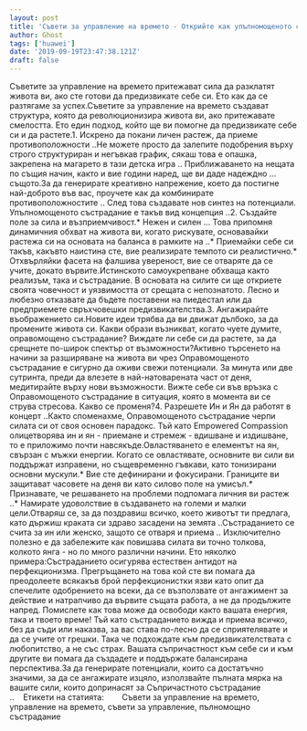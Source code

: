 ```yaml
---
layout: post
title: 'Съвети за управление на времето - Открийте как упълномощеното състрадание всъщност създава нови възможности'
author: Ghost
tags: ['huawei']
date: '2019-09-19T23:47:38.121Z'
draft: false
---
```


Съветите за управление на времето притежават сила да разклатят живота ви, ако сте готови да предизвикате себе си. Ето как да се разтягаме за успех.Съветите за управление на времето създават структура, която да революционизира живота ви, ако притежавате смелостта. Ето един подход, който ще ви помогне да предизвикате себе си и да растете.1. Искрено да покани личен растеж, да приеме противоположности ..Не можете просто да залепите подобрения върху строго структуриран и негъвкав график, сякаш това е опашка, закрепена на магарето в тази детска игра .. Приближаването на нещата по същия начин, както и вие години наред, ще ви даде надеждно ... същото.За да генерирате креативно напрежение, което да постигне най-доброто във вас, проучете как да комбинирате противоположностите .. След това създавате нов синтез на потенциали. Упълномощеното състрадание е такъв вид концепция ..2. Създайте поле за сила и възприемчивост.* Нежен и силен ... Това припомня динамичния обхват на живота ви, когато рискувате, основавайки растежа си на основата на баланса в рамките на ..* Приемайки себе си такъв, какъвто наистина сте, вие реализирате темпото си реалистично.* Отхвърляйки фасета на фалшива увереност, вие се отваряте да се учите, докато вървите.Истинското самоукрепване обхваща както реализъм, така и състрадание. В основата на силите си ще откриете своята човечност и уязвимостта от срещата с непознатото. Лесно и любезно отказвате да бъдете поставени на пиедестал или да предприемете свръхчовешки предизвикателства.3. Ангажирайте въображението си.Новите идеи трябва да ви движат дълбоко, за да промените живота си. Какви образи възникват, когато чуете думите, оправомощено състрадание? Виждате ли себе си да растете, за да срещнете по-широк спектър от възможности?Активно търсенето на начини за разширяване на живота ви чрез Оправомощеното състрадание е сигурно да оживи свежи потенциали. За минута или две сутринта, преди да влезете в най-натоварената част от деня, медитирайте върху нови възможности. Вижте себе си във връзка с Оправомощеното състрадание в ситуация, която в момента ви се струва стресова. Какво се променя?4. Разрешете Ин и Ян да работят в концерт ..Както споменахме, Оправомощеното състрадание черпи силата си от своя основен парадокс. Тъй като Empowered Compassion олицетворява ин и ян - приемане и стремеж - вдишване и издишване, то е приложимо почти навсякъде.Овластяването е елементът на ян, свързан с мъжки енергии. Когато се овластявате, основните ви сили ви поддържат изправени, но същевременно гъвкави, като тонизирани основни мускули.* Вие сте дефинирани и фокусирани. Границите ви защитават часовете на деня ви като силово поле на умисъл.* Признавате, че решаването на проблеми подпомага личния ви растеж ..* Намирате удоволствие в създаването на големи и малки цели.Отваряш се, за да поздравиш всичко, което животът ти предлага, като държиш краката си здраво засадени на земята ..Състраданието се счита за ин или женско, защото се отваря и приема .. Изключително полезно е да забележите как повишава силата ви точно толкова, колкото янга - но по много различни начини. Ето няколко примера:Състраданието осигурява естествен антидот на перфекционизма. Прегръщането на това кой сте ви помага да преодолеете всякакъв брой перфекционистки язви като опит да спечелите одобрението на всеки, да се възползвате от ангажимент за действие и натрапчиво да вървите същата работа, а не да продължите напред. Помислете как това може да освободи както вашата енергия, така и твоето време! Тъй като състраданието вижда и приема всичко, без да съди или наказва, за вас става по-лесно да се сприятелявате и да се учите от грешки. Така че подхождате към предизвикателствата с любопитство, а не със страх. Вашата съпричастност към себе си и към другите ви помага да създадете и поддържате балансирана перспектива.За да генерирате потенциали, които са достатъчно значими, за да се ангажирате изцяло, използвайте пълната мярка на вашите сили, които допринасят за Съпричастното състрадание ..    Етикети на статията:        Съвети за управление на времето, управление на времето, съвети за управление, пълномощно състрадание
